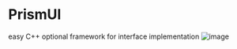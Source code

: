 # PrismUI
easy C++ optional framework for interface implementation
![image](https://github.com/user-attachments/assets/76832255-0398-4d34-87e3-0583fdc07a91)



